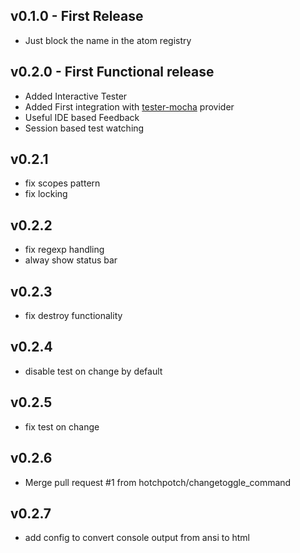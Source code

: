 ## v0.1.0 - First Release
* Just block the name in the atom registry

## v0.2.0 - First Functional release
* Added Interactive Tester
* Added First integration with [tester-mocha](https://github.com/yacut/tester-mocha) provider
* Useful IDE based Feedback
* Session based test watching

## v0.2.1
* fix scopes pattern
* fix locking

## v0.2.2
* fix regexp handling
* alway show status bar

## v0.2.3
* fix destroy functionality

## v0.2.4
* disable test on change by default

## v0.2.5
* fix test on change

## v0.2.6
* Merge pull request #1 from hotchpotch/changetoggle_command

## v0.2.7
* add config to convert console output from ansi to html
